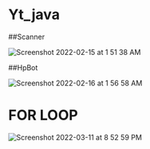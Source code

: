 # Yt_java
##Scanner

![Screenshot 2022-02-15 at 1 51 38 AM](https://user-images.githubusercontent.com/78723011/153941659-54062d92-e916-4fb0-9a95-2e1395b3694a.png)

##HpBot

![Screenshot 2022-02-16 at 1 56 58 AM](https://user-images.githubusercontent.com/78723011/154143667-10e6928a-45ca-48a3-aa19-8a853031199c.png)

# FOR LOOP 
![Screenshot 2022-03-11 at 8 52 59 PM](https://user-images.githubusercontent.com/78723011/157896468-142b0099-097f-436f-911c-1a86039fe79e.png)

